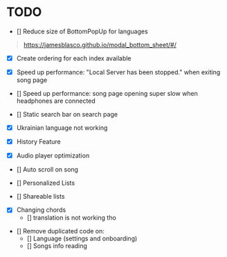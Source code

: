 # TODO

- [] Reduce size of BottomPopUp for languages
> https://jamesblasco.github.io/modal_bottom_sheet/#/

- [x] Create ordering for each index available

- [x] Speed up performance: "Local Server has been stopped." when exiting song page

- [] Speed up performance: song page opening super slow when headphones are connected

- [] Static search bar on search page

- [x] Ukrainian language not working

- [x] History Feature

- [x] Audio player optimization 

- [] Auto scroll on song

- [] Personalized Lists

- [] Shareable lists

- [x] Changing chords
  - [] translation is not working tho

- [] Remove duplicated code on:
  - [] Language (settings and onboarding)
  - [] Songs info reading